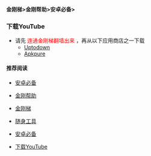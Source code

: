 #### 金刚梯>金刚帮助>安卓必备>
### 下载YouTube

- 请先<font color="Red"> 连通金刚梯翻墙出来 </font>，再从以下应用商店之一下载
  - [Uptodown](https://youtube.cn.uptodown.com/android/download)
  - [Apkpure]()


#### 推荐阅读
- [安卓必备](https://a2zitpro.github.io/web/greenhandtools)
- [金刚帮助](https://a2zitpro.github.io/web/list_helpkkvpn)
- [金刚梯](https://a2zitpro.github.io/web/dlb)


- [随身工具](https://a2zitpro.github.io/web/list_carryontools)
- [安卓必备](https://a2zitpro.github.io/web/greenhandtools)
- [下载YouTube](https://a2zitpro.github.io/web/greenhandtools/downloadyoutube_b)
